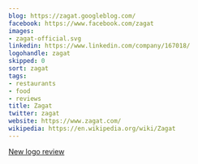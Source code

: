 ```yaml
---
blog: https://zagat.googleblog.com/
facebook: https://www.facebook.com/zagat
images:
- zagat-official.svg
linkedin: https://www.linkedin.com/company/167018/
logohandle: zagat
skipped: 0
sort: zagat
tags:
- restaurants
- food
- reviews
title: Zagat
twitter: zagat
website: https://www.zagat.com/
wikipedia: https://en.wikipedia.org/wiki/Zagat
---
```


[New logo review](https://www.underconsideration.com/brandnew/archives/new_logo_for_zagat.php)
